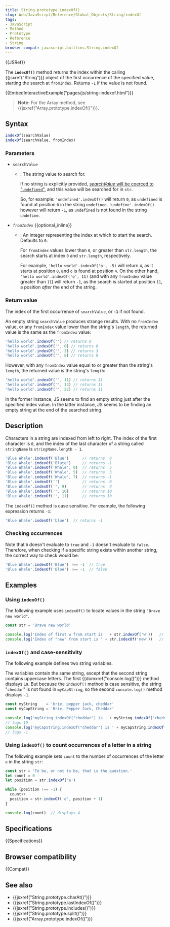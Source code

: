 ```yaml
---
title: String.prototype.indexOf()
slug: Web/JavaScript/Reference/Global_Objects/String/indexOf
tags:
- JavaScript
- Method
- Prototype
- Reference
- String
browser-compat: javascript.builtins.String.indexOf
---
```

{{JSRef}}

<span class="seoSummary">The <strong><code>indexOf()</code></strong> method
returns the index within the calling {{jsxref("String")}} object of the
first occurrence of the specified value, starting the search at
<code>fromIndex</code>. Returns <code>-1</code> if the value is not
found.</span>

{{EmbedInteractiveExample("pages/js/string-indexof.html")}}

> **Note:** For the Array method, see
> {{jsxref("Array.prototype.indexOf()")}}.

## Syntax

```js
indexOf(searchValue)
indexOf(searchValue, fromIndex)
```

### Parameters

- `searchValue`

  - : The string value to search for.

    If no string is explicitly provided,
    [_searchValue_ will be coerced to "`undefined`"](https://tc39.github.io/ecma262/#sec-tostring),
    and this value will be searched for in `str`.

    So, for example: `'undefined'.indexOf()` will return `0`, as `undefined` is
    found at position `0` in the string `undefined`. `'undefine'.indexOf()`
    however will return `-1`, as `undefined` is not found in the string
    `undefine`.

- _`fromIndex`_ {{optional_inline}}

  - : An integer representing the index at which to start the search. Defaults
    to `0`.

    For _`fromIndex`_ values lower than `0`, or greater than `str.length`, the
    search starts at index `0` and `str.length`, respectively.

    For example, `'hello world'.indexOf('o', -5)` will return `4`, as it starts
    at position `0`, and `o` is found at position `4`. On the other hand,
    `'hello world'.indexOf('o', 11)` (and with any `fromIndex` value greater
    than `11`) will return `-1`, as the search is started at position `11`, a
    position _after_ the end of the string.

### Return value

The index of the first occurrence of `searchValue`, or **`-1`** if not found.

An empty string `searchValue` produces strange results. With no `fromIndex`
value, or any `fromIndex` value lower than the string's `length`, the returned
value is the same as the `fromIndex` value:

```js
'hello world'.indexOf('') // returns 0
'hello world'.indexOf('', 0) // returns 0
'hello world'.indexOf('', 3) // returns 3
'hello world'.indexOf('', 8) // returns 8
```

However, with any `fromIndex` value equal to or greater than the string's
`length`, the returned value _is_ the string's `length`:

```js
'hello world'.indexOf('', 11) // returns 11
'hello world'.indexOf('', 13) // returns 11
'hello world'.indexOf('', 22) // returns 11
```

In the former instance, JS seems to find an empty string just after the
specified index value. In the latter instance, JS seems to be finding an empty
string at the end of the searched string.

## Description

Characters in a string are indexed from left to right. The index of the first
character is `0`, and the index of the last character of a string called
`stringName` is `stringName.length - 1`.

```js
'Blue Whale'.indexOf('Blue')      // returns  0
'Blue Whale'.indexOf('Blute')     // returns -1
'Blue Whale'.indexOf('Whale', 0)  // returns  5
'Blue Whale'.indexOf('Whale', 5)  // returns  5
'Blue Whale'.indexOf('Whale', 7)  // returns -1
'Blue Whale'.indexOf('')          // returns  0
'Blue Whale'.indexOf('', 9)       // returns  9
'Blue Whale'.indexOf('', 10)      // returns 10
'Blue Whale'.indexOf('', 11)      // returns 10
```

The `indexOf()` method is case sensitive. For example, the following expression
returns `-1`:

```js
'Blue Whale'.indexOf('blue')  // returns -1
```

### Checking occurrences

Note that `0` doesn't evaluate to `true` and `-1` doesn't evaluate to `false`.
Therefore, when checking if a specific string exists within another string, the
correct way to check would be:

```js
'Blue Whale'.indexOf('Blue') !== -1  // true
'Blue Whale'.indexOf('Bloe') !== -1  // false
```

## Examples

### Using `indexOf()`

The following example uses `indexOf()` to locate values in the string
`"Brave new world"`.

```js
const str = 'Brave new world'

console.log('Index of first w from start is ' + str.indexOf('w'))   // logs 8
console.log('Index of "new" from start is ' + str.indexOf('new'))   // logs 6
```

### `indexOf()` and case-sensitivity

The following example defines two string variables.

The variables contain the same string, except that the second string contains
uppercase letters. The first {{domxref("console.log()")}} method
displays `19`. But because the `indexOf()` method is case sensitive, the string
"`cheddar`" is not found in `myCapString`, so the second `console.log()` method
displays `-1`.

```js
const myString    = 'brie, pepper jack, cheddar'
const myCapString = 'Brie, Pepper Jack, Cheddar'

console.log('myString.indexOf("cheddar") is ' + myString.indexOf('cheddar'))
// logs 19
console.log('myCapString.indexOf("cheddar") is ' + myCapString.indexOf('cheddar'))
// logs -1
```

### Using `indexOf()` to count occurrences of a letter in a string

The following example sets `count` to the number of occurrences of the letter
`e` in the string `str`:

```js
const str = 'To be, or not to be, that is the question.'
let count = 0
let position = str.indexOf('e')

while (position !== -1) {
  count++
  position = str.indexOf('e', position + 1)
}

console.log(count)  // displays 4
```

## Specifications

{{Specifications}}

## Browser compatibility

{{Compat}}

## See also

- {{jsxref("String.prototype.charAt()")}}
- {{jsxref("String.prototype.lastIndexOf()")}}
- {{jsxref("String.prototype.includes()")}}
- {{jsxref("String.prototype.split()")}}
- {{jsxref("Array.prototype.indexOf()")}}
